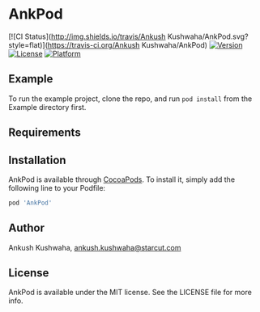 # AnkPod

[![CI Status](http://img.shields.io/travis/Ankush Kushwaha/AnkPod.svg?style=flat)](https://travis-ci.org/Ankush Kushwaha/AnkPod)
[![Version](https://img.shields.io/cocoapods/v/AnkPod.svg?style=flat)](http://cocoapods.org/pods/AnkPod)
[![License](https://img.shields.io/cocoapods/l/AnkPod.svg?style=flat)](http://cocoapods.org/pods/AnkPod)
[![Platform](https://img.shields.io/cocoapods/p/AnkPod.svg?style=flat)](http://cocoapods.org/pods/AnkPod)

## Example

To run the example project, clone the repo, and run `pod install` from the Example directory first.

## Requirements

## Installation

AnkPod is available through [CocoaPods](http://cocoapods.org). To install
it, simply add the following line to your Podfile:

```ruby
pod 'AnkPod'
```

## Author

Ankush Kushwaha, ankush.kushwaha@starcut.com

## License

AnkPod is available under the MIT license. See the LICENSE file for more info.
